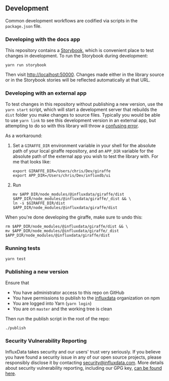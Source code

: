 ## Development

Common development workflows are codified via scripts in the `package.json` file.

### Developing with the docs app

This repository contains a [Storybook](https://storybook.js.org/), which is convenient place to test changes in development.
To run the Storybook during development:

```
yarn run storybook
```

Then visit [http://localhost:50000](http://localhost:50000).
Changes made either in the library source or in the Storybook stories will be reflected automatically at that URL.

### Developing with an external app

To test changes in this repository without publishing a new version, use the `yarn start` script, which will start a development server that rebuilds the `dist` folder you make changes to source files.
Typically you would be able to use `yarn link` to see this development version in an external app, but attempting to do so with this library will throw a [confusing error](https://reactjs.org/warnings/invalid-hook-call-warning.html#duplicate-react).

As a workaround:

1. Set a `GIRAFFE_DIR` environment variable in your shell for the absolute path of your local giraffe repository, and an `APP_DIR` variable for the absolute path of the external app you wish to test the library with.
   For me that looks like:
   ```
   export GIRAFFE_DIR=/Users/chris/Dev/giraffe
   export APP_DIR=/Users/chris/Dev/influxdb/ui
   ```

2. Run
   ```
   mv $APP_DIR/node_modules/@influxdata/giraffe/dist $APP_DIR/node_modules/@influxdata/giraffe/_dist && \
   ln -s $GIRAFFE_DIR/dist $APP_DIR/node_modules/@influxdata/giraffe/dist
   ```

When you're done developing the giraffe, make sure to undo this:

```
rm $APP_DIR/node_modules/@influxdata/giraffe/dist && \
mv $APP_DIR/node_modules/@influxdata/giraffe/_dist $APP_DIR/node_modules/@influxdata/giraffe/dist
```

### Running tests

```
yarn test
```

### Publishing a new version

Ensure that 

- You have administrator access to this repo on GitHub
- You have permissions to publish to the [influxdata](https://www.npmjs.com/org/influxdata) organization on npm
- You are logged into Yarn (`yarn login`)
- You are on `master` and the working tree is clean

Then run the publish script in the root of the repo:

```
./publish
```

### Security Vulnerability Reporting
InfluxData takes security and our users' trust very seriously. If you believe you have found a security issue in any of our
open source projects, please responsibly disclose it by contacting security@influxdata.com. More details about 
security vulnerability reporting, 
including our GPG key, [can be found here](https://www.influxdata.com/how-to-report-security-vulnerabilities/).

